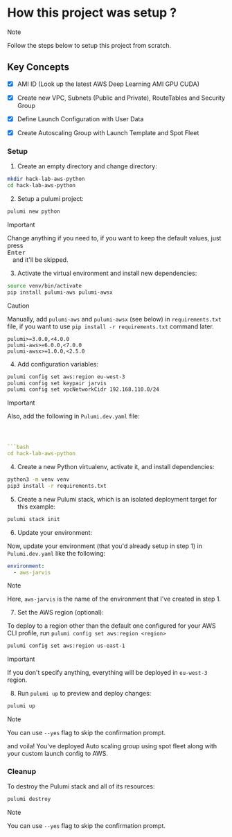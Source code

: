 # How this project was setup ?

> [!NOTE]
> Follow the steps below to setup this project from scratch.

## Key Concepts

- [x] AMI ID (Look up the latest AWS Deep Learning AMI GPU CUDA)
- [x] Create new VPC, Subnets (Public and Private), RouteTables and Security Group
- [x] Define Launch Configuration with User Data
- [x] Create Autoscaling Group with Launch Template and Spot Fleet


### Setup

1. Create an empty directory and change directory:

```bash
mkdir hack-lab-aws-python
cd hack-lab-aws-python
```

2. Setup a pulumi project:

```bash
pulumi new python
```

> [!IMPORTANT]
> Change anything if you need to, if you want to keep the default values, just press <kbd> <br> Enter <br> </kbd> and it'll be skipped.

3. Activate the virtual environment and install new dependencies:

```bash
source venv/bin/activate
pip install pulumi-aws pulumi-awsx
```

> [!CAUTION]
> Manually, add `pulumi-aws` and `pulumi-awsx` (see below) in `requirements.txt` file, if you want to use `pip install -r requirements.txt` command later.

```console
pulumi>=3.0.0,<4.0.0
pulumi-aws>=6.0.0,<7.0.0
pulumi-awsx>=1.0.0,<2.5.0
```

4. Add configuration variables:

```bash
pulumi config set aws:region eu-west-3
pulumi config set keypair jarvis
pulumi config set vpcNetworkCidr 192.168.110.0/24
```

> [!IMPORTANT]
> Also, add the following in `Pulumi.dev.yaml` file:

```yaml



```bash
cd hack-lab-aws-python
```

4. Create a new Python virtualenv, activate it, and install dependencies:

```bash
python3 -m venv venv
pip3 install -r requirements.txt
```

5. Create a new Pulumi stack, which is an isolated deployment target for this example:

```bash
pulumi stack init
```

6. Update your environment:

Now, update your environment (that you'd already setup in step 1) in `Pulumi.dev.yaml` like the following:

```yaml
environment:
  - aws-jarvis
```

> [!NOTE]
> Here, `aws-jarvis` is the name of the environment that I've created in step 1.

7. Set the AWS region (optional):

To deploy to a region other than the default one configured for your AWS CLI profile, run `pulumi config set aws:region <region>`

```bash
pulumi config set aws:region us-east-1
```

> [!IMPORTANT] 
> If you don't specify anything, everything will be deployed in `eu-west-3` region.

8. Run `pulumi up` to preview and deploy changes:

```bash
pulumi up
```

> [!NOTE] 
> You can use `--yes` flag to skip the confirmation prompt.

and voila! You've deployed Auto scaling group using spot fleet along with your custom launch config to AWS.

### Cleanup

To destroy the Pulumi stack and all of its resources:

```bash
pulumi destroy
```

> [!NOTE] 
> You can use `--yes` flag to skip the confirmation prompt.